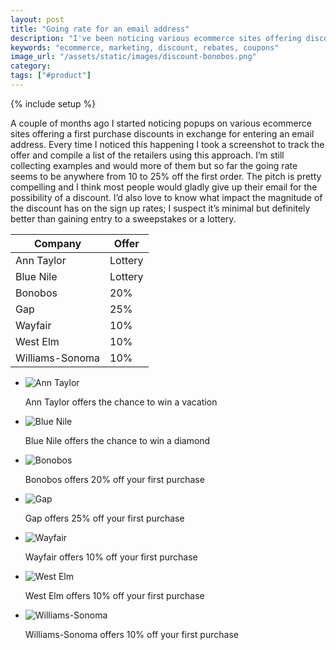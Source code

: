 ```yaml
---
layout: post
title: "Going rate for an email address"
description: "I've been noticing various ecommerce sites offering discounts via popup just to enter an email. This is a compilation of the ones I've seen."
keywords: "ecommerce, marketing, discount, rebates, coupons"
image_url: "/assets/static/images/discount-bonobos.png"
category:
tags: ["#product"]
---
```

{% include setup %}
<div class="row">
	<div class="span5">
		<p>
A couple of months ago I started noticing popups on various ecommerce sites offering a first purchase discounts in exchange for entering an email address. Every time I noticed this happening I took a screenshot to track the offer and compile a list of the retailers using this approach. I’m still collecting examples and would more of them but so far the going rate seems to be anywhere from 10 to 25% off the first order. The pitch is pretty compelling and I think most people would gladly give up their email for the possibility of a discount. I’d also love to know what impact the magnitude of the discount has on the sign up rates; I suspect it’s minimal but definitely better than gaining entry to a sweepstakes or a lottery.
		</p>
	</div>
	<div class="span2">
<table class="table"><thead><tr><th>Company</th><th> Offer</th></tr></thead><tbody><tr><td>Ann Taylor</td><td>Lottery</td></tr><tr><td>Blue Nile</td><td>Lottery</td></tr><tr><td>Bonobos</td><td>20%</td></tr><tr><td>Gap</td><td>25%</td></tr><tr><td>Wayfair</td><td>10%</td></tr><tr><td>West Elm</td><td>10%</td></tr><tr><td>Williams-Sonoma</td><td>10%</td></tr></tbody></table>
	</div>
</div>

<ul class="thumbnails">
  <li class="span8">
  	<div class="thumbnail">
      <img src="{{ IMG_PATH }}discount-anntaylor.png" alt="Ann Taylor" />
      <p>Ann Taylor offers the chance to win a vacation</p>
    </div>
  </li>
  <li class="span8">
  	<div class="thumbnail">
      <img src="{{ IMG_PATH }}discount-bluenile.png" alt="Blue Nile" />
      <p>Blue Nile offers the chance to win a diamond</p>
    </div>
  </li>
  <li class="span8">
  	<div class="thumbnail">
      <img src="{{ IMG_PATH }}discount-bonobos.png" alt="Bonobos" />
      <p>Bonobos offers 20% off your first purchase</p>
    </div>
  </li>
  <li class="span8">
  	<div class="thumbnail">
      <img src="{{ IMG_PATH }}discount-gap.png" alt="Gap" />
      <p>Gap offers 25% off your first purchase</p>
    </div>
  </li>
  <li class="span8">
  	<div class="thumbnail">
      <img src="{{ IMG_PATH }}discount-wayfair.png" alt="Wayfair" />
      <p>Wayfair offers 10% off your first purchase</p>
    </div>
  </li>
  <li class="span8">
  	<div class="thumbnail">
      <img src="{{ IMG_PATH }}discount-west-elm.png" alt="West Elm" />
      <p>West Elm offers 10% off your first purchase</p>
    </div>
  </li>
  <li class="span8">
  	<div class="thumbnail">
      <img src="{{ IMG_PATH }}discount-williams-sonoma.png" alt="Williams-Sonoma" />
      <p>Williams-Sonoma offers 10% off your first purchase</p>
    </div>
  </li>
 </ul>